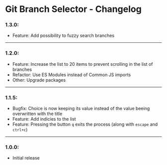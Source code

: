 # Git Branch Selector - Changelog

### **1.3.0:**

- Feature: Add possibility to fuzzy search branches

---
### **1.2.0:**

- Feature: Increase the list to 20 items to prevent scrolling in the list of branches
- Refactor: Use ES Modules instead of Common JS imports
- Other: Upgrade packages

---

### **1.1.5:**

- Bugfix: Choice is now keeping its value instead of the value beeing overwritten with the title
- Feature: Add indicies to the list
- Feature: Pressing the button `q` exits the process (along with `escape` and `ctrl+c`)

---

### **1.0.0:**

- Initial release
